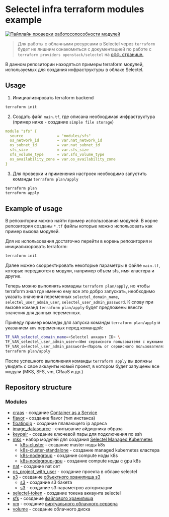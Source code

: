 # Selectel infra terraform modules example

[![Пайплайн проверки работосопособности модулей](https://github.com/selectel/selectel-infra-examples/actions/workflows/modules.yml/badge.svg)](https://github.com/selectel/selectel-infra-examples/actions/workflows/modules.yml)

> Для работы с облачными ресурсами в Selectel через `terraform` будет не лишним ознакомиться с документацией по работе с `terraform providers openstack/selectel` на [офф. странице.](https://docs.selectel.ru/terraform/)

В данном репозитории находяться примеры terraform модулей, используемых для создания инфраструктуры в облаке Selectel.

## Usage

1. Инициализировать terraform backend
```bash
terraform init
```

2. Создать файл `main.tf`,  где описана необходимая инфраструктура (пример ниже - создание `simple file storage`)
```yaml
module "sfs" {
  source               = "modules/sfs"
  os_network_id        = var.nat_network_id
  os_subnet_id         = var.nat_subnet_id
  sfs_size             = var.sfs_size
  sfs_volume_type      = var.sfs_volume_type
  os_availability_zone = var.os_availability_zone
}
```

3. Для проверки и применения настроек необходимо запустить команды `terraform plan/apply`
```bash
terraform plan
terraform apply
```

## Example of usage

В репозитории можно найти пример использования модулей. В корне репозитория созданы `*.tf` файлы которые можно использовать как пример вызова модулей.

Для их использования достаточно перейти в корень репозитория и инициализоровать terraform:

```bash
terraform init
```

Далее можно скорректировать некоторые параметры в файле `main.tf`, которые передаются в модули, например объем sfs, имя кластера и другие.

Теперь можно выполнять комадны `terraform plan/apply`, но чтобы terraform знал где именно ему все это добро запускать, необходимо указать значения переменных `selectel_domain_name`, `selectel_user_admin_user`, `selectel_user_admin_password`. К слову при вызове команд `terraform plan/apply` будет предложены ввести значения для данных переменных.

Приведу пример команды для запуска команды `terraform plan/apply` и указанием `env` переменных перед командой:

```bash
TF_VAR_selectel_domain_name=<Selectel аккаунт ID> \
TF_VAR_selectel_user_admin_user=<Имя сервисного пользователя с нужными правами> \
TF_VAR_selectel_user_admin_password=<Пароль от сервисного пользователя> \
terraform plan/apply
```

После успешного выполнения команды `terraform apply` вы должны увидеть с свое аккаунты новый проект, в котором будет запущены все модули (MKS, SFS, vm, CRaaS и др.)

## Repository structure

### Modules

  * [craas](modules/craas) - создание [Container as a Service](https://selectel.ru/services/cloud/container-registry/)
  * [flavor](modules/flavor) - создание flavor (тип инстанса)
  * [floatingip](modules/floatingip) - создание плавающего ip адреса
  * [image_datasource](modules/image_datasource) - считывание айдишника образа
  * [keypair](modules/keypair) - создание ключевой пары для подключения по ssh
  * [mks](modules/mks) - набор модулей для создания [Selectel Managed Kubernetes](https://selectel.ru/services/cloud/kubernetes/)
    * [k8s-cluster](modules/mks/k8s-cluster) - создание master ноды k8s
    * [k8s-cluster-standalone](modules/mks/k8s-cluster-standalone) - создание managed kubernetes кластера
    * [k8s-nodegroup](modules/mks/k8s-nodegroup) - создание compute ноды k8s
    * [k8s-nodegroup-gpu](modules/mks/k8s-nodegroup-gpu) - создание compute ноды с gpu k8s
  * [nat](modules/nat) - создание nat сет
  * [os_project_with_user](modules/os_project_with_user) - создание проекта в облаке selectel
  * [s3](modules/s3) - создание [объектного хранилища s3](https://selectel.ru/services/cloud/storage/)
    * [s3](modules/s3-bucket) - создание s3 бакета
    * [s3](modules/s3-credentioals) - создание s3 параметров авторизации
  * [selectel-token](modules/selectel) - создание токена аккаунта selectel
  * [sfs](modules/sfs) - создание [файлового хранилища](https://selectel.ru/lab/file-storage/)
  * [vm](modules/vm) - создание [виртуального облачного сервера](https://selectel.ru/services/cloud/servers/)
  * [volume](modules/volume) - создание облачного диска